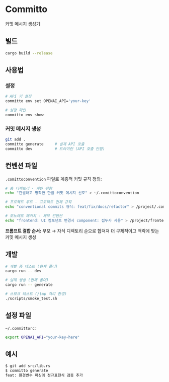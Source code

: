 # Committo

커밋 메시지 생성기 

## 빌드

```bash
cargo build --release
```

## 사용법

### 설정
```bash
# API 키 설정
committo env set OPENAI_API='your-key'

# 설정 확인
committo env show
```

### 커밋 메시지 생성
```bash
git add .
committo generate     # 실제 API 호출
committo dev          # 드라이런 (API 호출 안함)
```

## 컨벤션 파일

`.comittoconvention` 파일로 계층적 커밋 규칙 정의:

```bash
# 홈 디렉토리 - 개인 취향
echo "간결하고 명확한 한글 커밋 메시지 선호" > ~/.comittoconvention

# 프로젝트 루트 - 프로젝트 전체 규칙  
echo "conventional commits 형식: feat/fix/docs/refactor" > /project/.comittoconvention

# 모노레포 패키지 - 세부 컨벤션
echo "frontend: UI 컴포넌트 변경시 component: 접두사 사용" > /project/frontend/.comittoconvention
```

**프롬프트 결합 순서:** 부모 → 자식 디렉토리 순으로 합쳐져 더 구체적이고 맥락에 맞는 커밋 메시지 생성

## 개발

```bash
# 개발 중 테스트 (현재 폴더)
cargo run -- dev

# 실제 생성 (현재 폴더)  
cargo run -- generate

# 스모크 테스트 (/tmp 격리 환경)
./scripts/smoke_test.sh
```

## 설정 파일

`~/.committorc`:
```bash
export OPENAI_API="your-key-here"
```

## 예시

```bash
$ git add src/lib.rs
$ committo generate
feat: 환경변수 파싱에 정규표현식 검증 추가
```